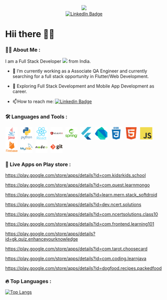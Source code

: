 <div id="header" align="center">
  <img src="https://media.giphy.com/media/M9gbBd9nbDrOTu1Mqx/giphy.gif" width="100"/>
</div>
<div id="badges" align="center">
  <a href="https://www.linkedin.com/in/laveesha-kumra-10a421166/">
    <img src="https://img.shields.io/badge/LinkedIn-blue?style=for-the-badge&logo=linkedin&logoColor=white" alt="LinkedIn Badge"/>
  </a>
</div>
<!--
<img src="https://komarev.com/ghpvc/?username=LaveeshaKumra&style=flat-square&color=blue" alt=""/>
-->
<h1>
  Hii there 👋🏻
<!--   <img src="https://media.giphy.com/media/hvRJCLFzcasrR4ia7z/giphy.gif" width="10px"/> -->
</h1>


### :woman_technologist: About Me :
I am a Full Stack Developer <img src="https://media.giphy.com/media/WUlplcMpOCEmTGBtBW/giphy.gif" width="30"> from India.
- :telescope: I’m currently working as a Associate QA Engineer and currently searching for a full stack opportunity in Flutter/Web Development.

- :seedling: Exploring Full Stack Development and Mobile App Development as career.

- :mailbox:How to reach me: [<a href="https://www.linkedin.com/in/laveesha-kumra-10a421166/">![Linkedin Badge](https://img.shields.io/badge/-LaveeshaKumra-blue?style=flat&logo=Linkedin&logoColor=white)](https://github.com/LaveeshaKumra)</a>


### :hammer_and_wrench: Languages and Tools :
<div>
  <img src="https://github.com/devicons/devicon/blob/master/icons/java/java-original-wordmark.svg" title="Java" alt="Java" width="40" height="40"/>&nbsp;
    <img src="https://github.com/devicons/devicon/blob/master/icons/python/python-original-wordmark.svg" title="Python" alt="Python" width="40" height="40"/>&nbsp;
  <img src="https://github.com/devicons/devicon/blob/master/icons/react/react-original-wordmark.svg" title="React" alt="React" width="40" height="40"/>&nbsp;
    <img src="https://github.com/devicons/devicon/blob/master/icons/angularjs/angularjs-original-wordmark.svg" title="angularjs" alt="angularjs" width="40" height="40"/>&nbsp;
  <img src="https://github.com/devicons/devicon/blob/master/icons/spring/spring-original-wordmark.svg" title="Spring" alt="Spring" width="40" height="40"/>&nbsp;
  <img src="https://github.com/devicons/devicon/blob/master/icons/flutter/flutter-original.svg" title="Flutter" alt="Flutter" width="40" height="40"/>&nbsp;
  <img src="https://github.com/devicons/devicon/blob/master/icons/dart/dart-original.svg" title="Dart" alt="Dart" width="40" height="40"/>&nbsp;
  <img src="https://github.com/devicons/devicon/blob/master/icons/css3/css3-plain-wordmark.svg"  title="CSS3" alt="CSS" width="40" height="40"/>&nbsp;
  <img src="https://github.com/devicons/devicon/blob/master/icons/html5/html5-original.svg" title="HTML5" alt="HTML" width="40" height="40"/>&nbsp;
  <img src="https://github.com/devicons/devicon/blob/master/icons/javascript/javascript-original.svg" title="JavaScript" alt="JavaScript" width="40" height="40"/>&nbsp;
  <img src="https://github.com/devicons/devicon/blob/master/icons/firebase/firebase-plain-wordmark.svg" title="Firebase" alt="Firebase" width="40" height="40"/>&nbsp;
  <img src="https://github.com/devicons/devicon/blob/master/icons/mysql/mysql-original-wordmark.svg" title="MySQL"  alt="MySQL" width="40" height="40"/>&nbsp;
  <img src="https://github.com/devicons/devicon/blob/master/icons/nodejs/nodejs-original-wordmark.svg" title="NodeJS" alt="NodeJS" width="40" height="40"/>&nbsp;
  <img src="https://github.com/devicons/devicon/blob/master/icons/git/git-original-wordmark.svg" title="Git" **alt="Git" width="40" height="40"/>
</div>

### 🌟 Live Apps on Play store :

https://play.google.com/store/apps/details?id=com.kidsrkids.school

https://play.google.com/store/apps/details?id=com.quest.learnmongo

https://play.google.com/store/apps/details?id=learn.mern.stack_softdroid

https://play.google.com/store/apps/details?id=dev.ncert.solutions

https://play.google.com/store/apps/details?id=com.ncertsolutions.class10

https://play.google.com/store/apps/details?id=com.frontend.learning101

https://play.google.com/store/apps/details?id=gk.quiz.enhanceyourknowledge

https://play.google.com/store/apps/details?id=com.tarot.choosecard

https://play.google.com/store/apps/details?id=com.coding.learnjava

https://play.google.com/store/apps/details?id=dogfood.recipes.packedfood

<!--
### :fire: My Stats :
[![GitHub Streak](http://github-readme-streak-stats.herokuapp.com?user=LaveeshaKumra&hide_border=true&date_format=M%20j%5B%2C%20Y%5D)](https://git.io/streak-stats)-->

### :fire: Top Languages :
[![Top Langs](https://github-readme-stats.vercel.app/api/top-langs/?username=LaveeshaKumra&layout=compact&theme=vision-friendly-dark)](https://github.com/anuraghazra/github-readme-stats)




